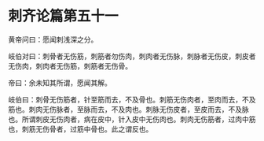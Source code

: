 # 刺齐论篇第五十一



黄帝问曰：愿闻刺浅深之分。


岐伯对曰：刺骨者无伤筋，刺筋者勿伤肉，刺肉者无伤脉，刺脉者无伤皮，刺皮者无伤肉，刺肉者无伤筋，刺筋者无伤骨。


帝曰：余未知其所谓，愿闻其解。


岐伯曰：刺骨无伤筋者，针至筋而去，不及骨也。刺筋无伤肉者，至肉而去，不及筋也。刺肉无伤脉者，至脉而去，不及肉也。刺脉无伤皮者，至皮而去，不及脉也。所谓刺皮无伤肉者，病在皮中，针入皮中无伤肉也。刺肉无伤筋者，过肉中筋也，刺筋无伤骨者，过筋中骨也。此之谓反也。
